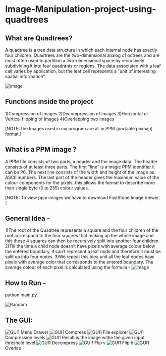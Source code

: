 # Image-Manipulation-project-using-quadtrees

## What are Quadtrees?
A quadtree is a tree data structure in which each internal node has exactly four children. Quadtrees are the two-dimensional analog of octrees and are most often used to partition a two-dimensional space by recursively subdividing it into four quadrants or regions. The data associated with a leaf cell varies by application, but the leaf cell represents a "unit of interesting spatial information“.


![image](https://user-images.githubusercontent.com/69303551/127506441-b381175f-331c-4222-9afd-1dfc87e59132.png)


## Functions inside the project
1)Compression of Images 
2)Decompression of Images
3)Horizontal or Vertical flipping of Images 
4)Overlapping two Images


[NOTE:The Images used in my program are all in PPM (portable pixmap) format.]


## What is a PPM image ?
A PPM file consists of two parts, a header and the image data. The header consists of at least three parts. The first "line" is a magic PPM identifier it can be P6. The next line consists of the width and height of the image as ASCII numbers. The last part of the header gives the maximum value of the colour components for the pixels, this allows the format to describe more than single byte (0 to 255) colour values. 

[NOTE: To view ppm images we have to download FastStone Image Viewer ]

## General Idea -
1)The root of the Quadtree represents a square and the four children of the root correspond to the four squares that making up the whole image and this these 4 squares can then be recursively split into another four children. 
2)Till the time a child node doesn’t have pixels with average colour below the entered boundary, it can’t represent a leaf node and therefore it must be split up into four nodes. 3)We repeat this idea unit all the leaf nodes have pixels with average color that corresponds to the entered boundary.
The average colour of each pixel is calculated using the formula -
![image](https://user-images.githubusercontent.com/69303551/127506046-e27f9cd1-9c68-47ac-8802-0dc03acb9bdf.png)


## How to Run -

python<version> main.py

![Random](https://github.com/nayansute/Image-Manipulation-using-Quadtree-in-C/blob/master/screenshots/menudrawer.png)
  
  
## The GUI:
![GUI1](https://github.com/nayansute/Image-Manipulation-using-Quadtree-in-C/blob/master/Screenshot.jpg)
  Menu Drawer
![GUI1](https://github.com/nayansute/Image-Manipulation-using-Quadtree-in-C/blob/master/Screenshot.jpg)
  Compress
![GUI1](https://github.com/nayansute/Image-Manipulation-using-Quadtree-in-C/blob/master/Screenshot.jpg)
  File explorer
![GUI1](https://github.com/nayansute/Image-Manipulation-using-Quadtree-in-C/blob/master/Screenshot.jpg)
  Compression levels
![GUI1](https://github.com/nayansute/Image-Manipulation-using-Quadtree-in-C/blob/master/Screenshot.jpg)
  Result is the image withe the given input threshold level
![GUI1](https://github.com/nayansute/Image-Manipulation-using-Quadtree-in-C/blob/master/Screenshot.jpg)
  Decompress
![GUI1](https://github.com/nayansute/Image-Manipulation-using-Quadtree-in-C/blob/master/Screenshot.jpg)
  Flip v
![GUI1](https://github.com/nayansute/Image-Manipulation-using-Quadtree-in-C/blob/master/Screenshot.jpg)
  Flip h
![GUI1](https://github.com/nayansute/Image-Manipulation-using-Quadtree-in-C/blob/master/Screenshot.jpg)
  Overlap
  
